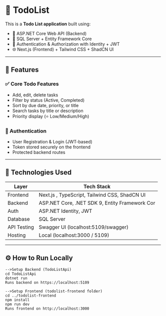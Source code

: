 # 📝 TodoList

This is a  **Todo List application** built using:

- 🔧 ASP.NET Core Web API (Backend)
- 💾 SQL Server + Entity Framework Core
- 🔐 Authentication & Authorization with Identity + JWT
- 🌐 Next.js (Frontend) + Tailwind CSS + ShadCN UI

---

## 🚀 Features

### ✅ Core Todo Features

- Add, edit, delete tasks
- Filter by status (Active, Completed)
- Sort by due date, priority, or title
- Search tasks by title or description
- Priority display (⭐ Low/Medium/High)

### 🔐 Authentication

- User Registration & Login (JWT-based)
- Token stored securely on the frontend
- Protected backend routes

---

## 🧱 Technologies Used

| Layer       | Tech Stack                                      |
|-------------|-------------------------------------------------|
| Frontend    | Next.js , TypeScript, Tailwind CSS, ShadCN UI |
| Backend     | ASP.NET Core, .NET SDK 9, Entity Framework Cor  |
| Auth        | ASP.NET Identity, JWT                           |
| Database    | SQL Server                                      |
| API Testing | Swagger UI (localhost:5109/swagger)             |
| Hosting     | Local (localhost:3000 / 5109)                   |

---

## ⚙️ How to Run Locally

```
-->Setup Backend (TodoListApi)
cd TodoListApi
dotnet run
Runs backend on https://localhost:5109

-->Setup Frontend (todolist-frontend folder)
cd ../todolist-frontend
npm install
npm run dev
Runs frontend on http://localhost:3000


